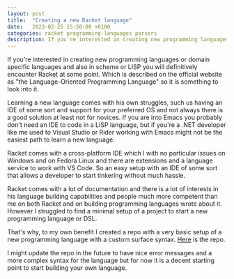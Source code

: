 ```yaml
---
layout: post
title:  "Creating a new Racket language"
date:   2023-02-25 15:50:00 +0100
categories: racket programming-languages parsers
description: If you're interested in creating new programming languages or domain specific languages and also in scheme or LISP
---
```


If you're interested in creating new programming languages or domain specific languages and also in scheme or LISP you will definitively encounter Racket at some point. Which is described on the official website as "the Language-Oriented Programming Language" so it is something to look into it.

<!-- truncate -->

Learning a new language comes with his own struggles, such us having an IDE of some sort and support for your preferred OS and not always there is a good solution at least not for novices. If you are into Emacs you probably don't need an IDE to code in a LISP language, but if you're a .NET developer like me used to Visual Studio or Rider working with Emacs might not be the easiest path to learn a new language.

Racket comes with a cross-platform IDE which I with no particular issues on Windows and on Fedora Linux and there are extensions and a language service to work with VS Code. So an easy setup with an IDE of some sort that allows a developer to start tinkering without much hassle.

Racket comes with a lot of documentation and there is a lot of interests in his language building capabilities and people much more competent than me on both Racket and on building programming languages wrote about it. However I struggled to find a minimal setup of a project to start a new programming language or DSL.

That's why, to my own benefit I created a repo with a very basic setup of a new programming language with a custom surface syntax. [Here](https://github.com/davidelettieri/sample-racket-language) is the repo.

I might update the repo in the future to have nice error messages and a more complex syntax for the language but for now it is a decent starting point to start building your own language.